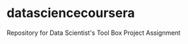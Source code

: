 datasciencecoursera
===================

Repository for Data Scientist's Tool Box Project Assignment
